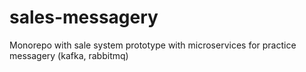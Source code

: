 # sales-messagery
Monorepo with sale system prototype with microservices for practice messagery (kafka, rabbitmq)
